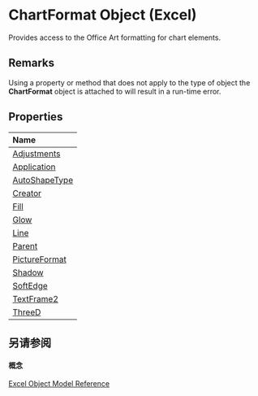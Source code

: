 
# ChartFormat Object (Excel)

Provides access to the Office Art formatting for chart elements. 


## Remarks

Using a property or method that does not apply to the type of object the  **ChartFormat** object is attached to will result in a run-time error.


## Properties



|**Name**|
|:-----|
|[Adjustments](4d3f15bd-b11b-8220-fd5f-5a4e6a5ddba4.md)|
|[Application](72b6e73c-19d8-98c0-bf75-a7b0e95e0996.md)|
|[AutoShapeType](eacb0a50-0c7a-8693-5ca0-4c92fa2831ed.md)|
|[Creator](17992dc8-ef3c-2bac-2c52-8523c71424b9.md)|
|[Fill](1f445eea-f02d-6842-54ac-458b6b283d70.md)|
|[Glow](ff7b31a7-76d2-68a0-4b56-e2cc8c6a0d35.md)|
|[Line](777defcb-2b8a-8b4b-4282-eea5c9a65b1c.md)|
|[Parent](ee524af2-dc71-1275-292b-b7f13e257db7.md)|
|[PictureFormat](820a6c0d-a400-a842-e69d-0524666f6de5.md)|
|[Shadow](d6bc060f-f9d7-9b07-e1c3-5218aa4e7511.md)|
|[SoftEdge](daeff636-bd76-b11e-0fe6-d7cf85df28c7.md)|
|[TextFrame2](239a5c1e-5200-1271-6144-318ab7e28b08.md)|
|[ThreeD](e4312222-c681-32b1-cd73-aa3cb9fa2064.md)|

## 另请参阅


#### 概念


[Excel Object Model Reference](11ea8598-8a20-92d5-f98b-0da04263bf2c.md)